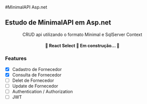 #MinimalAPI Asp.net

## Estudo de MinimalAPI em Asp.net

<p align="center">CRUD api utilizando o formato Minimal e SqlServer Context</p>

<h4 align="center"> 
	🚧  React Select 🚀 Em construção...  🚧
</h4>

### Features

- [x] Cadastro de Fornecedor
- [x] Consulta de Fornecedor
- [ ] Delet de Fornecedor
- [ ] Update de Fornecedor
- [ ] Authentication / Authorization
- [ ] JWT
